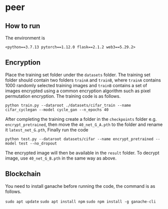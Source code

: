 # peer
## How to run
The environment is

`<python==3.7.13 pytorch==1.12.0 flask==2.1.2 web3==5.29.2>`

## Encryption

Place the training set folder under the `datasets` folder. The training set folder should contain two folders `trainA` and `trainB`, where `trainA` contains 1000 randomly selected training images and `trainB` contains a set of images encrypted using a common encryption algorithm such as pixel permutation encryption. The training code is as follows.

`python train.py --dataroot ./datasets/cifar_train --name cifar_cyclegan --model cycle_gan --n_epochs 40`

After completing the training create a folder in the `checkpoints` folder e.g. `encrypt_pretrained`, then move the `40_net_G_A.pth` to the folder and rename it `latest_net_G.pth`, Finally run the code

`python test.py --dataroot datasets/cifar --name encrypt_pretrained --model test --no_dropout`

The encrypted image will then be available in the `result` folder. To decrypt image, use `40_net_G_B.pth` in the same way as above.

## Blockchain

You need to install ganache before running the code, the command is as follows.

`sudo apt update`
`sudo apt install npm`
`sudo npm install -g ganache-cli`
 
